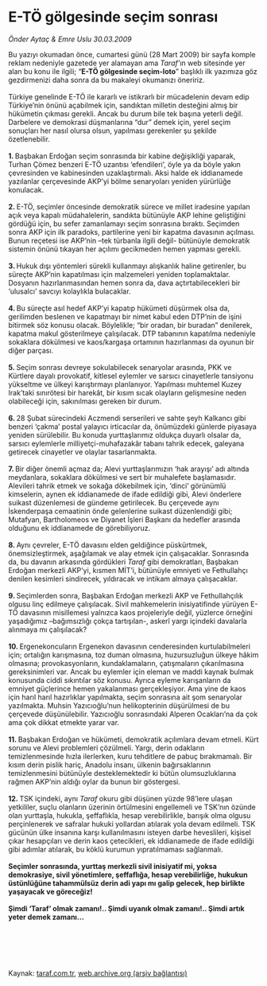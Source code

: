 # E-TÖ gölgesinde seçim sonrası

*Önder Aytaç & Emre Uslu 30.03.2009*

<div class="taraf_structure_2col_1zq">
<div class="margen_n">



 <p>Bu yazıyı okumadan önce, cumartesi günü (28 Mart 2009) bir sayfa komple reklam nedeniyle gazetede yer alamayan ama <i>Taraf’</i>ın web sitesinde yer alan bu konu ile ilgili; “<b>E-TÖ gölgesinde seçim-loto</b>” başlıklı ilk yazımıza göz gezdirmenizi daha sonra da bu makaleyi okumanızı öneririz. <br/><br/>Türkiye genelinde E-TÖ ile kararlı ve istikrarlı bir mücadelenin devam edip Türkiye’nin önünü açabilmek için, sandıktan milletin desteğini almış bir hükümetin çıkması gerekli. Ancak bu durum bile tek başına yeterli değil. Darbelere ve demokrasi düşmanlarına “dur” demek için, yerel seçim sonuçları her nasıl olursa olsun, yapılması gerekenler şu şekilde özetlenebilir. <b><br/><br/>1. </b>Başbakan Erdoğan seçim sonrasında bir kabine değişikliği yaparak, Turhan Çömez benzeri E-TÖ uzantısı ‘efendileri’, öyle ya da böyle yakın çevresinden ve kabinesinden uzaklaştırmalı. Aksi halde ek iddianamede yazılanlar çerçevesinde AKP’yi bölme senaryoları yeniden yürürlüğe konulacak.<b> <br/><br/>2. </b>E-TÖ, seçimler öncesinde demokratik sürece ve millet iradesine yapılan açık veya kapalı müdahalelerin, sandıkta bütünüyle AKP lehine geliştiğini gördüğü için, bu sefer zamanlamayı seçim sonrasına bıraktı. Seçimden sonra AKP için ilk paradoks, partilerine yeni bir kapatma davasının açılması. Bunun reçetesi ise AKP’nin –tek türbanla ilgili değil- bütünüyle demokratik sistemin önünü tıkayan her açılımı gecikmeden hemen yapması gerekli. <b><br/><br/>3. </b>Hukuk dışı yöntemleri sürekli kullanmayı alışkanlık haline getirenler, bu süreçte AKP’nin kapatılması için malzemeleri yeniden toplamaktalar. Dosyanın hazırlanmasından hemen sonra da, dava açtırtabilecekleri bir ‘ulusalcı’ savcıyı kolaylıkla bulacaklar.<b> <br/><br/>4. </b>Bu süreçte asıl hedef AKP’yi kapatıp hükümeti düşürmek olsa da, gerilimden beslenen ve kapatmayı bir nimet kabul eden DTP’nin de işini bitirmek söz konusu olacak. Böylelikle; “bir oradan, bir buradan” denilerek, kapatma makul gösterilmeye çalışılacak. DTP tabanının kapatılma nedeniyle sokaklara dökülmesi ve kaos/kargaşa ortamının hazırlanması da oyunun bir diğer parçası. <b><br/><br/>5. </b>Seçim sonrası devreye sokulabilecek senaryolar arasında, PKK ve Kürtlere dayalı provokatif, kitlesel eylemler ve sarsıcı cinayetlerle tansiyonu yükseltme ve ülkeyi karıştırmayı planlanıyor. Yapılması muhtemel Kuzey Irak’taki sınırötesi bir harekât, bir kısım sıcak olayların gelişmesine neden olabileceği için, sakınılması gereken bir durum.<b> <br/><br/>6. </b>28 Şubat sürecindeki Aczmendi serserileri ve sahte şeyh Kalkancı gibi benzeri ‘çakma’ postal yalayıcı irticacılar da, önümüzdeki günlerde piyasaya yeniden sürülebilir. Bu konuda yurttaşlarımız oldukça duyarlı olsalar da, sarsıcı eylemlerle milliyetçi-muhafazakâr tabanı tahrik edecek, galeyana getirecek cinayetler ve olaylar tasarlanmakta. <b><br/><br/>7. </b>Bir diğer önemli açmaz da; Alevi yurttaşlarımızın ‘hak arayışı’ adı altında meydanlara, sokaklara dökülmesi ve sert bir muhalefete başlamasıdır. Alevileri tahrik etmek ve sokağa dökebilmek için, ‘dinci’ görünümlü kimselerin, aynen ek iddianamede de ifade edildiği gibi, Alevi önderlere suikast düzenlemesi de gündeme getirilecek. Bu çerçevede aynı İskenderpaşa cemaatinin önde gelenlerine suikast düzenlendiği gibi; Mutafyan, Bartholomeos ve Diyanet İşleri Başkanı da hedefler arasında olduğunu ek iddianamede de görebiliyoruz.<b> <br/><br/>8. </b>Aynı çevreler, E-TÖ davasını elden geldiğince püskürtmek, önemsizleştirmek, aşağılamak ve alay etmek için çalışacaklar. Sonrasında da, bu davanın arkasında gördükleri <i>Taraf</i> gibi demokratları, Başbakan Erdoğan merkezli AKP’yi, kısmen MİT’i, bütünüyle emniyeti ve Fethullahçı denilen kesimleri sindirecek, yıldıracak ve intikam almaya çalışacaklar. <b><br/><br/>9. </b>Seçimlerden sonra, Başbakan Erdoğan merkezli AKP ve Fethullahçılık olgusu linç edilmeye çalışılacak. Sivil mahkemelerin inisiyatifinde yürüyen E-TÖ davasının misillemesi yalnızca kaos projeleriyle değil, yüzlerce örneğini yaşadığımız –bağımsızlığı çokça tartışılan-, askerî yargı içindeki davalarla alınmaya mı çalışılacak?<b> <br/><br/>10. </b>Ergenekoncuların Ergenekon davasının cenderesinden kurtulabilmeleri için; ortalığın karışmasına, toz duman olmasına, huzursuzluğun ülkeye hâkim olmasına; provokasyonların, kundaklamaların, çatışmaların çıkarılmasına gereksinimleri var. Ancak bu eylemler için eleman ve maddi kaynak bulmak konusunda ciddi sıkıntılar söz konusu. Ayrıca eyleme karışanların da emniyet güçlerince hemen yakalanması gerçekleşiyor. Ama yine de kaos için harıl harıl hazırlıklar yapılmakta, seçim sonrasına ait şom senaryolar yazılmakta. Muhsin Yazıcıoğlu’nun helikopterinin düşürülmesi de bu çerçevede düşünülebilir. Yazıcıoğlu sonrasındaki Alperen Ocakları’na da çok ama çok dikkat etmekte yarar var.<b> <br/><br/>11. </b>Başbakan Erdoğan ve hükümeti, demokratik açılımlara devam etmeli. Kürt sorunu ve Alevi problemleri çözülmeli. Yargı, derin odakların temizlenmesinde hızla ilerlerken, kuru tehditlere de pabuç bırakmamalı. Bir kısım derin pislik hariç, Anadolu insanı, ülkenin bağırsaklarının temizlenmesini bütünüyle desteklemektedir ki bütün olumsuzluklarına rağmen AKP’nin aldığı oylar da bunun bir göstergesi.<b> <br/><br/>12. </b>TSK içindeki, aynı <i>Taraf</i> okuru gibi düşünen yüzde 98’lere ulaşan yetkililer, suçlu olanların üzerinin örtülmesini engellemeli ve TSK’nın özünde olan yurttaşla, hukukla, şeffaflıkla, hesap verebilirlikle, barışık olma olgusu perçinlenerek ve safralar hukuki yollardan atılarak yola devam edilmeli. TSK gücünün ülke insanına karşı kullanılmasını isteyen darbe heveslileri, kişisel çıkar hesapçıları ve derin kaos çetecikleri, ek iddianamede de ifade edildiği gibi adımlar atılarak, bu köklü kurumun yıpratılmaması sağlanmalı. <b><br/><br/>Seçimler sonrasında, yurttaş merkezli sivil inisiyatif mi, yoksa demokrasiye, sivil yönetimlere, şeffaflığa, hesap verebilirliğe, hukukun üstünlüğüne tahammülsüz derin adi yapı mı galip gelecek, hep birlikte yaşayacak ve göreceğiz! <br/><br/>Şimdi ‘Taraf’ olmak zamanı!.. Şimdi uyanık olmak zamanı!.. Şimdi artık yeter demek zamanı…</b></p>
<br/>
<br/>
<br/>



<br/>


<div id="taraf_not">
</div>

</div>


</div>

Kaynak: [taraf.com.tr](http://www.taraf.com.tr:80/makale/4750.htm), [web.archive.org (arşiv bağlantısı)](http://web.archive.org/web/20090612224950/http://www.taraf.com.tr:80/makale/4750.htm)
